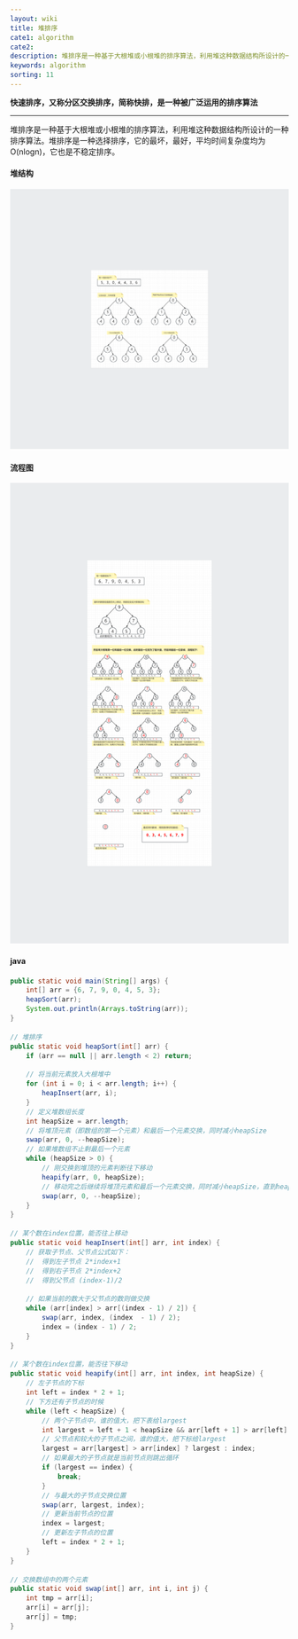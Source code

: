 ```yaml
---
layout: wiki
title: 堆排序
cate1: algorithm
cate2: 
description: 堆排序是一种基于大根堆或小根堆的排序算法，利用堆这种数据结构所设计的一种排序算法
keywords: algorithm
sorting: 11
---
```




**快速排序，又称分区交换排序，简称快排，是一种被广泛运用的排序算法**

------



堆排序是一种基于大根堆或小根堆的排序算法，利用堆这种数据结构所设计的一种排序算法。堆排序是一种选择排序，它的最坏，最好，平均时间复杂度均为O(nlogn)，它也是不稳定排序。



#### 堆结构

<img src="/images/wiki/algorithm/algorithm-heap-sort_step2.png"  />



#### 流程图

<img src="/images/wiki/algorithm/algorithm-heap-sort_step1.png"  />



#### java

```java
public static void main(String[] args) {
    int[] arr = {6, 7, 9, 0, 4, 5, 3};
    heapSort(arr);
    System.out.println(Arrays.toString(arr));
}

// 堆排序
public static void heapSort(int[] arr) {
    if (arr == null || arr.length < 2) return;

    // 将当前元素放入大根堆中
    for (int i = 0; i < arr.length; i++) {
        heapInsert(arr, i);
    }
    // 定义堆数组长度
    int heapSize = arr.length;
    // 将堆顶元素（即数组的第一个元素）和最后一个元素交换，同时减小heapSize
    swap(arr, 0, --heapSize);
    // 如果堆数组不止剩最后一个元素
    while (heapSize > 0) {
        // 刚交换到堆顶的元素判断往下移动
        heapify(arr, 0, heapSize);
        // 移动完之后继续将堆顶元素和最后一个元素交换，同时减小heapSize，直到heapSize<=0
        swap(arr, 0, --heapSize);
    }
}

// 某个数在index位置，能否往上移动
public static void heapInsert(int[] arr, int index) {
    // 获取子节点、父节点公式如下：
    //  得到左子节点 2*index+1
    //  得到右子节点 2*index+2
    //  得到父节点 (index-1)/2

    // 如果当前的数大于父节点的数则做交换
    while (arr[index] > arr[(index - 1) / 2]) {
        swap(arr, index, (index  - 1) / 2);
        index = (index - 1) / 2;
    }
}

// 某个数在index位置，能否往下移动
public static void heapify(int[] arr, int index, int heapSize) {
    // 左子节点的下标
    int left = index * 2 + 1;
    // 下方还有子节点的时候
    while (left < heapSize) {
        // 两个子节点中，谁的值大，把下表给largest
        int largest = left + 1 < heapSize && arr[left + 1] > arr[left] ? left + 1 : left;
        // 父节点和较大的子节点之间，谁的值大，把下标给largest
        largest = arr[largest] > arr[index] ? largest : index;
        // 如果最大的子节点就是当前节点则跳出循环
        if (largest == index) {
            break;
        }
        // 与最大的子节点交换位置
        swap(arr, largest, index);
        // 更新当前节点的位置
        index = largest;
        // 更新左子节点的位置
        left = index * 2 + 1;
    }
}

// 交换数组中的两个元素
public static void swap(int[] arr, int i, int j) {
    int tmp = arr[i];
    arr[i] = arr[j];
    arr[j] = tmp;
}
```

